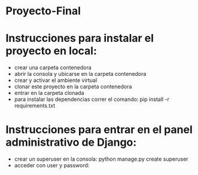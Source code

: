 # Proyecto-Final

# Instrucciones para instalar el proyecto en local:
+ crear una carpeta contenedora
+ abrir la consola y ubicarse en la carpeta contenedora
+ crear y activar el ambiente virtual
+ clonar este proyecto en la carpeta contenedora
+ entrar en la carpeta clonada
+ para instalar las dependencias correr el comando: pip install -r requirements.txt

# Instrucciones para entrar en el panel administrativo de Django:
+ crear un superuser en la consola: python manage.py create superuser
+ acceder con user y password: